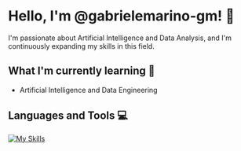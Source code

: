 # Hello, I'm @gabrielemarino-gm! 👋

I'm passionate about Artificial Intelligence and Data Analysis, and I'm continuously expanding my skills in this field.

## What I'm currently learning 🌱
- Artificial Intelligence and Data Engineering

## Languages and Tools 💻
[![My Skills](https://skillicons.dev/icons?i=c,cpp,java,kotlin,py,php,js,html,css,tailwind,redis,mongodb,mysql,linux,idea,docker,vscode)](https://skillicons.dev)





<!---
gabrielemarino-gm/gabrielemarino-gm is a ✨ special ✨ repository because its `README.md` (this file) appears on your GitHub profile.
You can click the Preview link to take a look at your changes.
--->
